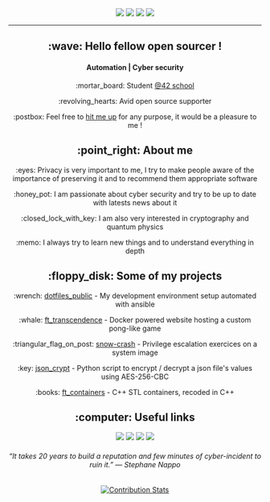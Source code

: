 <div align=center>
	<a href ="https://github.com/kema-dev"><img src="https://img.shields.io/badge/Age-25-blue"></a>
	<a href ="https://github.com/kema-dev"><img src="https://img.shields.io/badge/Focus-Cybersecurity%20%2F%20Privacy-brightgreen"></a>
	<a href ="https://github.com/kema-dev"><img src="https://img.shields.io/badge/Location-Lyon,%20France-brightgreen"></a>
	<a href ="https://github.com/kema-dev"><img src="https://img.shields.io/badge/Languages-French%20%2F%20English-brightgreen"></a>
</div>

***

<h2 align=center>
	<p>:wave: Hello fellow open sourcer !</p>
</h2>
<h4 align=center>
	Automation | Cyber security
</h4>

<div align=center>
<p>:mortar_board: Student <a href="https://42.fr/">@42 school</a></p>
<p>:revolving_hearts: Avid open source supporter</p>
<p>:postbox: Feel free to <a href="mailto:git@kemadev.fr" >hit me up</a> for any purpose, it would be a pleasure to me !</p>
</div>

<h2 align=center>
:point_right: About me
</h2>

<div align=center>
<p>:eyes: Privacy is very important to me, I try to make people aware of the importance of preserving it and to recommend them appropriate software<p>

<p>:honey_pot: I am passionate about cyber security and try to be up to date with latests news about it</p>

<p>:closed_lock_with_key: I am also very interested in cryptography and quantum physics</p>

<p>:memo: I always try to learn new things and to understand everything in depth</p>
</div>

<h2 align=center>
:floppy_disk: Some of my projects
</h2>

<div align=center>
<p>:wrench: <a align=center href="https://github.com/kema-dev/dotfiles_public">dotfiles_public</a> - My development environment setup automated with ansible</p>
<p>:whale: <a align=center href="https://github.com/kema-dev/ft_transcendence">ft_transcendence</a> - Docker powered website hosting a custom pong-like game</p>
<p>:triangular_flag_on_post: <a align=center href="https://github.com/kema-dev/snow-crash">snow-crash</a> - Privilege escalation exercices on a system image</p>
<p>:key: <a align=center href="https://github.com/kema-dev/json_crypt">json_crypt</a> - Python script to encrypt / decrypt a json file's values using AES-256-CBC</p>
<p>:books: <a align=center href="https://github.com/kema-dev/ft_containers">ft_containers</a> - C++ STL containers, recoded in C++</p>
</div>

<h2 align=center>
:computer: Useful links
</h2>

<p align=center>
<a href="mailto:git@kemadev.fr" ><img src="https://img.shields.io/badge/mail-git%40kemadev.fr-blue"></a>
<a href="https://www.kemadev.fr/fr"><img src="https://img.shields.io/website?down_color=lightgrey&down_message=offline&up_color=blue&up_message=kemadev.fr&url=https%3A%2F%2Fwww.kemadev.fr/fr"></a>
<a href="https://www.kemadev.fr/fr/resume"><img src="https://img.shields.io/badge/resume-pdf-blue"></a>
<a href="https://www.linkedin.com/in/jeremy-jourdan-kemadev/"><img src="https://img.shields.io/badge/LinkedIn-profile-blue"></a>
</p>

<h6 align=center>
“It takes 20 years to build a reputation and few minutes of cyber-incident to ruin it.” ― Stephane Nappo
</h6>

<div align=center>

[![Contribution Stats](https://github-contribution-stats.vercel.app/api/?username=kema-dev)](https://github.com/LordDashMe/github-contribution-stats/)

</div>
